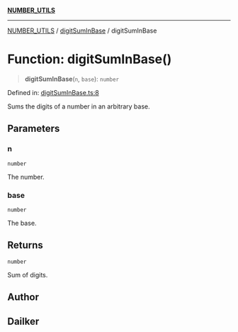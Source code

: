 [**NUMBER_UTILS**](../../README.md)

***

[NUMBER_UTILS](../../README.md) / [digitSumInBase](../README.md) / digitSumInBase

# Function: digitSumInBase()

> **digitSumInBase**(`n`, `base`): `number`

Defined in: [digitSumInBase.ts:8](https://github.com/dailker/everyutil/blob/62f89e7de05dc079cf02b7e7968c7505f395a23c/src/number/digitSumInBase.ts#L8)

Sums the digits of a number in an arbitrary base.

## Parameters

### n

`number`

The number.

### base

`number`

The base.

## Returns

`number`

Sum of digits.

## Author

## Dailker
